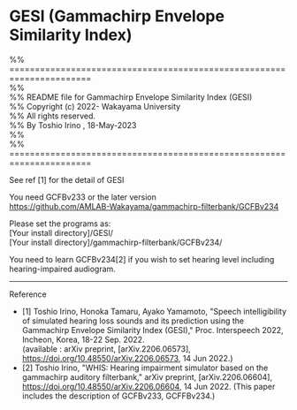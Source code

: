 # GESI   (Gammachirp Envelope Similarity Index)  

%% ======================================================================  
%%    
%% README file for Gammachirp Envelope Similarity Index (GESI)  
%% Copyright (c) 2022-  Wakayama University  
%% All rights reserved.  
%% By Toshio Irino , 18-May-2023  
%%    
%% ======================================================================  
  
See ref [1] for the detail of GESI  

You need GCFBv233 or the later version  
    https://github.com/AMLAB-Wakayama/gammachirp-filterbank/GCFBv234  

Please set the programs as:   
    [Your install directory]/GESI/  
    [Your install directory]/gammachirp-filterbank/GCFBv234/  


You need to learn GCFBv234[2] if you wish to set hearing level including hearing-impaired audiogram.  
  

---  
Reference  
- [1] Toshio Irino, Honoka Tamaru, Ayako Yamamoto, "Speech intelligibility of simulated hearing loss sounds and its prediction using the Gammachirp Envelope Similarity Index (GESI)," Proc. Interspeech 2022, Incheon, Korea, 18-22 Sep. 2022.  
   (available : arXiv preprint, [arXiv.2206.06573], https://doi.org/10.48550/arXiv.2206.06573, 14 Jun 2022.)  
- [2] Toshio Irino, "WHIS: Hearing impairment simulator based on the gammachirp auditory filterbank," arXiv preprint, [arXiv.2206.06604], 
https://doi.org/10.48550/arXiv.2206.06604, 14 Jun 2022. (This paper includes the description of GCFBv233, GCFFBv234.)  


  
